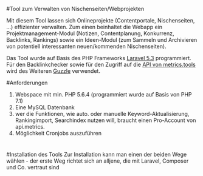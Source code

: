 #Tool zum Verwalten von Nischenseiten/Webprojekten

Mit diesem Tool lassen sich Onlineprojekte (Contentportale, Nischenseiten, ...) effizienter verwalten. Zum einen beinhaltet die Webapp ein Projektmanagement-Modul (Notizen, Contentplanung, Konkurrenz, Backlinks, Rankings) sowie ein Ideen-Modul (zum Sammeln und Archivieren von potentiell interessanten neuen/kommenden Nischenseiten). 

Das Tool wurde auf Basis des PHP Frameworks <a href="https://github.com/laravel/laravel">Laravel 5.3</a> programmiert. Für den Backlinkchecker sowie für den Zugriff auf die <a href="">API von metrics.tools</a> wird des Weiteren <a href="https://github.com/guzzle/guzzle">Guzzle</a> verwendet.

#Anforderungen

1. Webspace mit min. PHP 5.6.4 (programmiert wurde auf Basis von PHP 7.1)
2. Eine MySQL Datenbank
3. wer die Funktionen, wie auto. oder manuelle Keyword-Aktualisierung, Rankingimport, Searchindex nutzen will, braucht einen Pro-Account von api.metrics. 
4. Möglichkeit Cronjobs auszuführen

#
#Installation des Tools
Zur Installation kann man einen der beiden Wege wählen - der erste Weg richtet sich an alljene, die mit Laravel, Composer und Co. vertraut sind